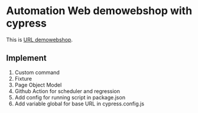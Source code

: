 # Automation Web demowebshop with cypress

This is [URL demowebshop](https://demowebshop.tricentis.com/).

## Implement
1. Custom command
2. Fixture
3. Page Object Model
4. Github Action for scheduler and regression
5. Add config for running script in package.json
6. Add variable global for base URL in cypress.config.js
